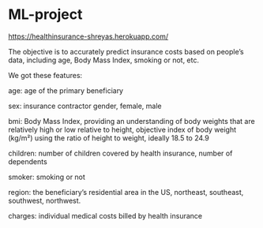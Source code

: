 # ML-project
https://healthinsurance-shreyas.herokuapp.com/


The objective is to accurately predict insurance costs based on people’s data, including age, Body Mass Index, smoking or not, etc.

We got these features:

age: age of the primary beneficiary

sex: insurance contractor gender, female, male

bmi: Body Mass Index, providing an understanding of body weights that are relatively high or low relative to height, objective index of body weight (kg/m²) using the ratio of height to weight, ideally 18.5 to 24.9

children: number of children covered by health insurance, number of dependents

smoker: smoking or not

region: the beneficiary’s residential area in the US, northeast, southeast, southwest, northwest.

charges: individual medical costs billed by health insurance

